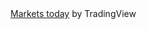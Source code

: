 <!-- TradingView Widget BEGIN -->
<div class="tradingview-widget-container">
  <div class="tradingview-widget-container__widget"></div>
  <div class="tradingview-widget-copyright"><a href="https://in.tradingview.com/markets/" rel="noopener" target="_blank"><span class="blue-text">Markets today</span></a> by TradingView</div>
  <script type="text/javascript" src="https://s3.tradingview.com/external-embedding/embed-widget-ticker-tape.js" async>
  {
  "symbols": [
    {
      "proName": "FOREXCOM:SPXUSD",
      "title": "S&P 500"
    },
    {
      "proName": "FOREXCOM:NSXUSD",
      "title": "US 100"
    },
    {
      "proName": "FX_IDC:EURUSD",
      "title": "EUR/USD"
    },
    {
      "proName": "BITSTAMP:BTCUSD",
      "title": "Bitcoin"
    },
    {
      "proName": "BITSTAMP:ETHUSD",
      "title": "Ethereum"
    },
    {
      "description": "SBI",
      "proName": "NSE:SBIN"
    },
    {
      "description": "BANKNIFTY",
      "proName": "NSE:BANKNIFTY"
    },
    {
      "description": "Gold",
      "proName": "TVC:GOLD"
    },
    {
      "description": "DXY",
      "proName": "TVC:DXY"
    },
    {
      "description": "HDFC",
      "proName": "NSE:HDFCBANK"
    },
    {
      "description": "BAJAJ",
      "proName": "NSE:BAJFINANCE"
    },
    {
      "description": "TATAMOTORS",
      "proName": "NSE:TATAMOTORS"
    },
    {
      "description": "EURINR",
      "proName": "FX_IDC:EURINR"
    },
    {
      "description": "GBPINR",
      "proName": "FX_IDC:GBPINR"
    }
  ],
  "showSymbolLogo": true,
  "colorTheme": "dark",
  "isTransparent": false,
  "displayMode": "adaptive",
  "locale": "in"
}
  </script>
</div>
<!-- TradingView Widget END -->
